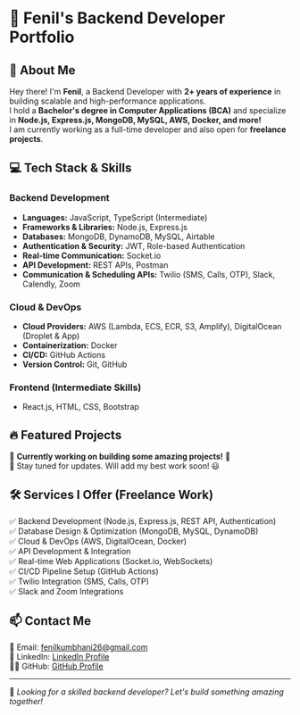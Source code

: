 # 🚀 Fenil's Backend Developer Portfolio

## 👋 About Me
Hey there! I'm **Fenil**, a Backend Developer with **2+ years of experience** in building scalable and high-performance applications.  
I hold a **Bachelor's degree in Computer Applications (BCA)** and specialize in **Node.js, Express.js, MongoDB, MySQL, AWS, Docker, and more!**  
I am currently working as a full-time developer and also open for **freelance projects**.

## 💻 Tech Stack & Skills

### **Backend Development**
- **Languages:** JavaScript, TypeScript (Intermediate)
- **Frameworks & Libraries:** Node.js, Express.js
- **Databases:** MongoDB, DynamoDB, MySQL, Airtable
- **Authentication & Security:** JWT, Role-based Authentication
- **Real-time Communication:** Socket.io
- **API Development:** REST APIs, Postman
- **Communication & Scheduling APIs:** Twilio (SMS, Calls, OTP), Slack, Calendly, Zoom

### **Cloud & DevOps**
- **Cloud Providers:** AWS (Lambda, ECS, ECR, S3, Amplify), DigitalOcean (Droplet & App)
- **Containerization:** Docker
- **CI/CD:** GitHub Actions
- **Version Control:** Git, GitHub

### **Frontend (Intermediate Skills)**
- React.js, HTML, CSS, Bootstrap

## 🔥 Featured Projects

🚧 **Currently working on building some amazing projects!** 🚀  
🔹 Stay tuned for updates. Will add my best work soon! 😃

## 🛠️ Services I Offer (Freelance Work)
✅ Backend Development (Node.js, Express.js, REST API, Authentication)  
✅ Database Design & Optimization (MongoDB, MySQL, DynamoDB)  
✅ Cloud & DevOps (AWS, DigitalOcean, Docker)  
✅ API Development & Integration  
✅ Real-time Web Applications (Socket.io, WebSockets)  
✅ CI/CD Pipeline Setup (GitHub Actions)  
✅ Twilio Integration (SMS, Calls, OTP)  
✅ Slack and Zoom Integrations  

## 📫 Contact Me
📧 Email: fenilkumbhani26@gmail.com  
💼 LinkedIn: [LinkedIn Profile](https://www.linkedin.com/in/fenil-kumbhani)  
👨‍💻 GitHub: [GitHub Profile](https://github.com/fenilkumbhani26)  

---
📌 *Looking for a skilled backend developer? Let's build something amazing together!*
